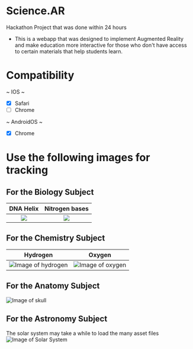 # Science.AR
Hackathon Project that was done within 24 hours
- This is a webapp that was designed to implement Augmented Reality
  and make education more interactive for those who don't have access
  to certain materials that help students learn.
  
 # Compatibility
 ~ IOS ~                  
 - [X] Safari
 - [ ] Chrome

~ AndroidOS ~
- [X] Chrome

# Use the following images for tracking

## For the Biology Subject
DNA Helix                 |   Nitrogen bases
:------------------------:|:-------------------------:
![](https://garettpf.github.io/Science.AR/img/pattern-dnahelix.png) | ![](https://garettpf.github.io/Science.AR/img/pattern-nitrogen-bases1.png)

## For the Chemistry Subject
Hydrogen        |   Oxygen
:--------------:|:--------------------:
![Image of hydrogen](https://garettpf.github.io/Science.AR/img/pattern-Hydrogen.png) | ![Image of oxygen](https://garettpf.github.io/Science.AR/img/pattern-Oxygen.png)

## For the Anatomy Subject
![Image of skull](https://garettpf.github.io/Science.AR/img/pattern-skull.png)

## For the Astronomy Subject
The solar system may take a while to load the many asset files
![Image of Solar System](https://garettpf.github.io/Science.AR/img/pattern-Solarsystem.png)
